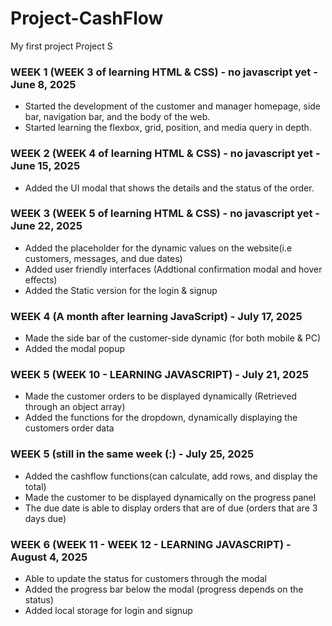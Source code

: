 # Project-CashFlow
My first project Project S

### WEEK 1 (WEEK 3 of learning HTML & CSS) - no javascript yet - June 8, 2025
- Started the development of the customer and manager homepage, side bar, navigation bar, and the body of the web.
- Started learning the flexbox, grid, position, and media query in depth.

### WEEK 2 (WEEK 4 of learning HTML & CSS) - no javascript yet - June 15, 2025
- Added the UI modal that shows the details and the status of the order.

### WEEK 3 (WEEK 5 of learning HTML & CSS) - no javascript yet - June 22, 2025
- Added the placeholder for the dynamic values on the website(i.e customers, messages, and due dates)
- Added user friendly interfaces (Addtional confirmation modal and hover effects)
- Added the Static version for the login & signup

### WEEK 4 (A month after learning JavaScript) - July 17, 2025
- Made the side bar of the customer-side dynamic (for both mobile & PC)
- Added the modal popup

### WEEK 5 (WEEK 10 - LEARNING JAVASCRIPT) - July 21, 2025
- Made the customer orders to be displayed dynamically (Retrieved through an object array)
- Added the functions for the dropdown, dynamically displaying the customers order data

### WEEK 5 (still in the same week (:) - July 25, 2025
- Added the cashflow functions(can calculate, add rows, and display the total)
- Made the customer to be displayed dynamically on the progress panel
- The due date is able to display orders that are of due (orders that are 3 days due)

### WEEK 6 (WEEK 11 - WEEK 12 - LEARNING JAVASCRIPT) - August 4, 2025
- Able to update the status for customers through the modal
- Added the progress bar below the modal (progress depends on the status)
- Added local storage for login and signup
